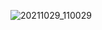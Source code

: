 ![20211029_110029](https://user-images.githubusercontent.com/65970993/142214566-06a3a619-931c-4745-9f24-d40451caafae.jpg)
